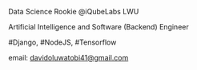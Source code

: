 Data Science Rookie @iQubeLabs LWU

Artificial Intelligence and Software (Backend) Engineer

#Django, #NodeJS, #Tensorflow

email: davidoluwatobi41@gmail.com
